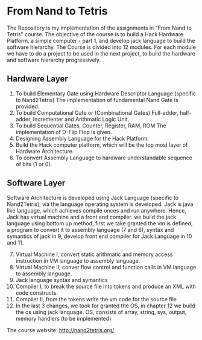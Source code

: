 # From Nand to Tetris
The Repository is my implementation of the assignments in "From Nand to Tetris" course. The objective of the course is to build a Hack Hardware Platform, a simple computer - part 1, and develop jack language to build the software hierarchy. The Course is divided into 12 modules. For each module we have to do a project to be used in the next project, to build the hardware and software hierarchy progressively.

## Hardware Layer
1. To build Elementary Gate using Hardware Descriptor Language (specific to Nand2Tetris) The implementation of fundamental Nand Gate is provided.
2. To build Computational Gate or (Combinational Gates) Full-adder, half-adder, Incrementer and Arithmatic Logic Unit.
3. To build Sequential Gates, Counter, Register, RAM, ROM The implementation of D-Flip Flop is given.
4. Designing Assembly Language for the Hack Platform.
5. Build the Hack computer platform, which will be the top most layer of Hardware Architecture.
6. To convert Assembly Language to hardware understandable sequence of bits (1 or 0).

## Software Layer
Software Architecture is developed using Jack Language (specific to Nand2Tetris), via the language operating system is developed. Jack is java like language, which achieves compile onces and run anywhere. Hence, Jack has virtual machine and a front end compiler. we build the jack language using bottom up method, first we take granted the vm is defined, a program to convert it to assembly language (7 and 8), syntax and symantics of jack in 9, develop front end compiler for Jack Language in 10 and 11.

7. Virtual Machine I, convert static arithmatic and memory access instruction in VM language to assembly language.
8. Virtual Machine II, conver flow control and function calls in VM language to assembly language.
9. Jack language syntax and symantics
10. Compiler I, to break the source file into tokens and produce an XML with code constructs.
11. Compiler II, from the tokens write the vm code for the source file
12. In the last 3 changes, we took for granted the OS, in chapter 12 we build the os using jack language. OS, consists of array, string, sys, output, memory handlers (to be implemented)

The course website: http://nand2tetris.org/
